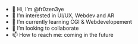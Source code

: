 - 👋 Hi, I’m @fr0zen3ye
- 👀 I’m interested in UI/UX, Webdev and AR
- 🌱 I’m currently learning CGI & Webdevelopement
- 💞️ I’m looking to collaborate 
- 📫 How to reach me: coming in the future

